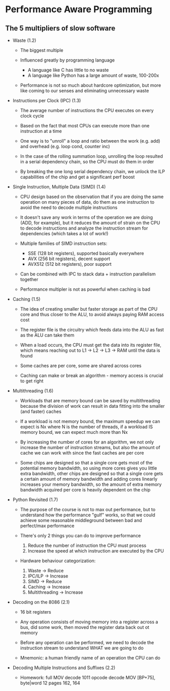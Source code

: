 # Performance Aware Programming

## The 5 multipliers of slow software

- Waste (1.2)

    - The biggest multiple

    - Influenced greatly by programming language
        - A language like C has little to no waste
        - A language like Python has a large amount of waste, 100-200x

    - Performance is not so much about hardcore optimization, but more like coming to our senses
      and eliminating unnecessary waste

- Instructions per Clock (IPC) (1.3)

    - The average number of instructions the CPU executes on every clock cycle

    - Based on the fact that most CPUs can execute more than one instruction at a time

    - One way is to "unroll" a loop and ratio between the work (e.g. add) and overhead (e.g. loop cond, counter inc)

    - In the case of the rolling summation loop, unrolling the loop resulted in a serial dependency chain,
      so the CPU must do them in order

    - By breaking the one long serial dependency chain, we unlock the ILP capabilities of the chip
      and get a significant perf boost

- Single Instruction, Multiple Data (SIMD) (1.4)

    - CPU design based on the observation that if you are doing the same operation on many pieces
      of data, do them as one instruction to avoid the need to decode multiple instructions

    - It doesn't save any work in terms of the operation we are doing (ADD, for example), but it
      reduces the amount of strain on the CPU to decode instructions and analyze the instruction
      stream for dependencies (which takes a lot of work!)

    - Multiple families of SIMD instruction sets:
        - SSE (128 bit registers), supported basically everywhere
        - AVX (256 bit registers), decent support
        - AVX512 (512 bit registers), poor support

    - Can be combined with IPC to stack data + instruction parallelism together

    - Performance multipler is not as powerful when caching is bad

- Caching (1.5)

    - The idea of creating smaller but faster storage as part of the CPU core and thus closer to the ALU,
      to avoid always paying RAM access cost

    - The register file is the circuitry which feeds data into the ALU as fast as the ALU can take them

    - When a load occurs, the CPU must get the data into its register file, which means reaching
      out to L1 -> L2 -> L3 -> RAM until the data is found

    - Some caches are per core, some are shared across cores

    - Caching can make or break an algorithm - memory access is crucial to get right

- Multithreading (1.6)

    - Workloads that are memory bound can be saved by multithreading because the division of work
      can result in data fitting into the smaller (and faster) caches

    - If a workload is not memory bound, the maximum speedup we can expect is Nx where N is the number of threads,
      if a workload IS memory bound, we can expect much more than Nx

    - By increasing the number of cores for an algorithm, we not only increase the number of instruction streams,
      but also the amount of cache we can work with since the fast caches are per core

    - Some chips are designed so that a single core gets most of the potential memory bandwidth,
      so using more cores gives you little extra bandwidth,
      other chips are designed so that a single core gets a certain amount of memory bandwidth and
      adding cores linearly increases your memory bandwidth,
      so the amount of extra memory bandwidth acquired per core is heavily dependent on the chip

- Python Revisited (1.7)

    - The purpose of the course is not to max out performance, but to understand how the performance "gulf" works,
      so that we could achieve some reasonable middleground between bad and perfect/max performance

    - There's only 2 things you can do to improve performance
        1. Reduce the number of instruction the CPU must process
        2. Increase the speed at which instruction are executed by the CPU

    - Hardware behaviour categorization:
        1. Waste -> Reduce
        2. IPC/ILP -> Increase
        3. SIMD -> Reduce
        4. Caching -> Increase
        5. Multithreading -> Increase

- Decoding on the 8086 (2.1)

    - 16 bit registers

    - Any operation consists of moving memory into a register across a bus, did some work, then moved the register
      data back out ot memory

    - Before any operation can be performed, we need to decode the instruction stream to understand WHAT we are
      going to do

    - Mnemonic: a human friendly name of an operation the CPU can do

- Decoding Multiple Instructions and Suffixes (2.2)

    - Homework: 
        full MOV decode
        1011 opcode decode 
        MOV [BP+75], byte|word 12
        pages 162, 164

